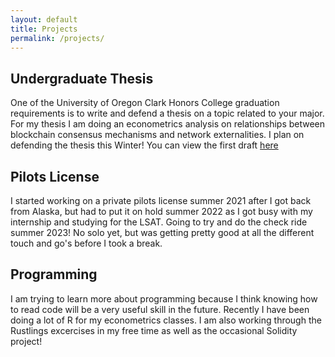 ```yaml
---
layout: default
title: Projects
permalink: /projects/
---
```


## Undergraduate Thesis
One of the University of Oregon Clark Honors College graduation requirements is to write and defend a thesis on a topic related to your major. For my thesis I am doing an econometrics analysis on relationships between blockchain consensus mechanisms and network externalities. I plan on defending the thesis this Winter! You can view the first draft [here](https://docs.google.com/document/d/16ZUINWFIkPFExc1we7ccSwEegZx4kUpJYu-BmdNn_iA/edit?usp=sharing)

## Pilots License
I started working on a private pilots license summer 2021 after I got back from Alaska, but had to put it on hold summer 2022 as I got busy with my internship and studying for the LSAT. Going to try and do the check ride summer 2023! No solo yet, but was getting pretty good at all the different touch and go's before I took a break. 

## Programming
I am trying to learn more about programming because I think knowing how to read code will be a very useful skill in the future. Recently I have been doing a lot of R for my econometrics classes. I am also working through the Rustlings excercises in my free time as well as the occasional Solidity project!
